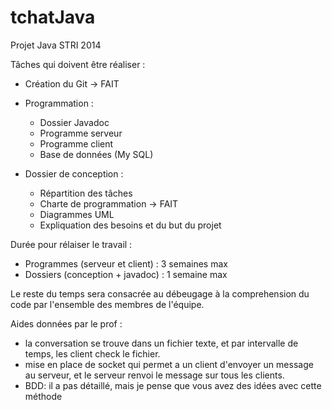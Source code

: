 tchatJava
=========

Projet Java STRI 2014

Tâches qui doivent être réaliser :

- Création du Git -> FAIT

- Programmation :
	- Dossier Javadoc
	- Programme serveur
	- Programme client
	- Base de données (My SQL)
- Dossier de conception :
	- Répartition des tâches
	- Charte de programmation -> FAIT
	- Diagrammes UML
	- Expliquation des besoins et du but du projet

Durée pour rélaiser le travail :

- Programmes (serveur et client) : 3 semaines max
- Dossiers (conception + javadoc) : 1 semaine max

Le reste du temps sera consacrée au débeugage à la comprehension du code par l'ensemble des membres de l'équipe.


Aides données par le prof :

- la conversation se trouve dans un fichier texte, et par intervalle de temps, les client check le fichier.
- mise en place de socket qui permet a un client d'envoyer un message au serveur, et le serveur renvoi le message sur tous les clients.
- BDD: il a pas détaillé, mais je pense que vous avez des idées avec cette méthode 
